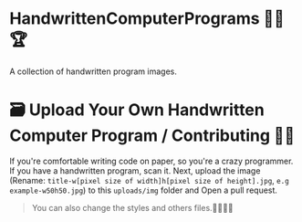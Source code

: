 # HandwrittenComputerPrograms 👨‍💻🏆
A collection of handwritten program images.

# 🗃️ Upload Your Own Handwritten Computer Program / Contributing 🐞💼
If you're comfortable writing code on paper, so you're a crazy programmer. If you have a handwritten program, scan it. Next, upload the image (Rename: `` title-w[pixel size of width]h[pixel size of height].jpg ``, `` e.g example-w50h50.jpg ``) to this `` uploads/img `` folder and Open a pull request.

> You can also change the styles and others files.🌟🌠🌠✨

